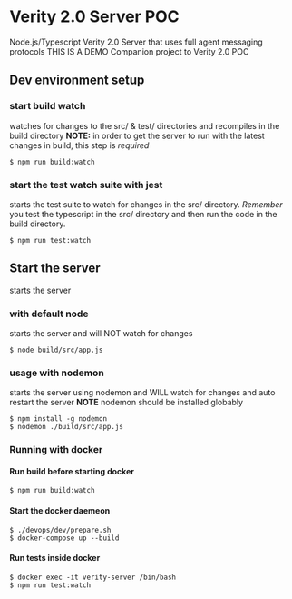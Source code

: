 # Verity 2.0 Server POC
Node.js/Typescript Verity 2.0 Server that uses full agent messaging protocols
THIS IS A DEMO
Companion project to Verity 2.0 POC

## Dev environment setup

### start build watch
watches for changes to the src/ & test/ directories and recompiles in the build directory
**NOTE:** in order to get the server to run with the latest changes in build, this step is *required*
```
$ npm run build:watch
```
### start the test watch suite with jest
starts the test suite to watch for changes in the src/ directory. *Remember* you test the typescript in the src/ 
directory and then run the code in the build directory.
```
$ npm run test:watch
```
## Start the server
starts the server
### with default node
starts the server and will NOT watch for changes
```
$ node build/src/app.js
```
### usage with nodemon
starts the server using nodemon and WILL watch for changes and auto restart the server
**NOTE** nodemon should be installed globably
```
$ npm install -g nodemon
$ nodemon ./build/src/app.js
```

### Running with docker
#### Run build before starting docker
```
$ npm run build:watch 
```
#### Start the docker daemeon
```
$ ./devops/dev/prepare.sh
$ docker-compose up --build
```
#### Run tests inside docker
```
$ docker exec -it verity-server /bin/bash
$ npm run test:watch
```